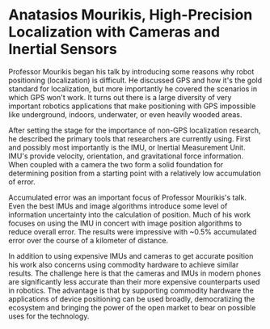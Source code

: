 # Anatasios Mourikis, High-Precision Localization with Cameras and Inertial Sensors

Professor Mourikis began his talk by introducing some reasons why robot positioning (localization) is difficult. He discussed GPS and how it's the gold standard for localization, but more importantly he covered the scenarios in which GPS won't work. It turns out there is a large diversity of very important robotics applications that make positioning with GPS impossible like underground, indoors, underwater, or even heavily wooded areas.

After setting the stage for the importance of non-GPS localization research, he described the primary tools that researchers are currently using. First and possibly most importantly is the IMU, or Inertial Measurement Unit. IMU's provide velocity, orientation, and gravitational force information. When coupled with a camera the two form a solid foundation for determining position from a starting point with a relatively low accumulation of error.

Accumulated error was an important focus of Professor Mourikis's talk. Even the best IMUs and image algorithms introduce some level of information uncertainty into the calculation of position. Much of his work focuses on using the IMU in concert with image position algorithms to reduce overall error. The results were impressive with ~0.5% accumulated error over the course of a kilometer of distance.

In addition to using expensive IMUs and cameras to get accurate position his work also concerns using commodity hardware to achieve similar results. The challenge here is that the cameras and IMUs in modern phones are significantly less accurate than their more expensive counterparts used in robotics. The advantage is that by supporting commodity hardware the applications of device positioning can be used broadly, democratizing the ecosystem and bringing the power of the open market to bear on possible uses for the technology.
